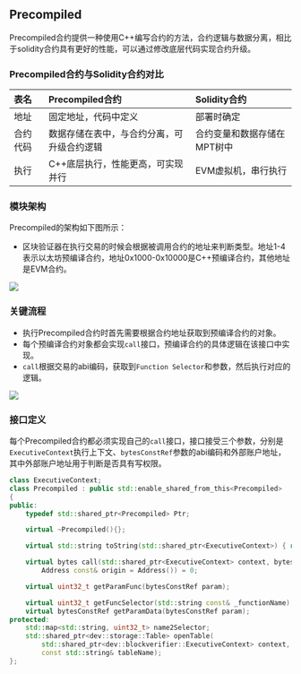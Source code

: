 ## Precompiled

Precompiled合约提供一种使用C++编写合约的方法，合约逻辑与数据分离，相比于solidity合约具有更好的性能，可以通过修改底层代码实现合约升级。

### Precompiled合约与Solidity合约对比

|表名      |  Precompiled合约                         |     Solidity合约|
|:--------|:-----|:-----|
|地址      | 固定地址，代码中定义                       |   部署时确定|
|合约代码  |  数据存储在表中，与合约分离，可升级合约逻辑|     合约变量和数据存储在MPT树中|
|执行      | C++底层执行，性能更高，可实现并行         |    EVM虚拟机，串行执行|

### 模块架构

Precompiled的架构如下图所示：
- 区块验证器在执行交易的时候会根据被调用合约的地址来判断类型。地址1-4表示以太坊预编译合约，地址0x1000-0x10000是C++预编译合约，其他地址是EVM合约。

![](../../../images/precompiled/architecture.png)

### 关键流程
- 执行Precompiled合约时首先需要根据合约地址获取到预编译合约的对象。
- 每个预编译合约对象都会实现`call`接口，预编译合约的具体逻辑在该接口中实现。
- `call`根据交易的abi编码，获取到`Function Selector`和参数，然后执行对应的逻辑。

![](../../../images/precompiled/process.png)

### 接口定义

每个Precompiled合约都必须实现自己的`call`接口，接口接受三个参数，分别是`ExecutiveContext`执行上下文、`bytesConstRef`参数的abi编码和外部账户地址，其中外部账户地址用于判断是否具有写权限。
```cpp
class ExecutiveContext;
class Precompiled : public std::enable_shared_from_this<Precompiled>
{
public:
    typedef std::shared_ptr<Precompiled> Ptr;

    virtual ~Precompiled(){};

    virtual std::string toString(std::shared_ptr<ExecutiveContext>) { return ""; }

    virtual bytes call(std::shared_ptr<ExecutiveContext> context, bytesConstRef param,
        Address const& origin = Address()) = 0;

    virtual uint32_t getParamFunc(bytesConstRef param);

    virtual uint32_t getFuncSelector(std::string const& _functionName);
    virtual bytesConstRef getParamData(bytesConstRef param);
protected:
    std::map<std::string, uint32_t> name2Selector;
    std::shared_ptr<dev::storage::Table> openTable(
        std::shared_ptr<dev::blockverifier::ExecutiveContext> context,
        const std::string& tableName);
};
```
